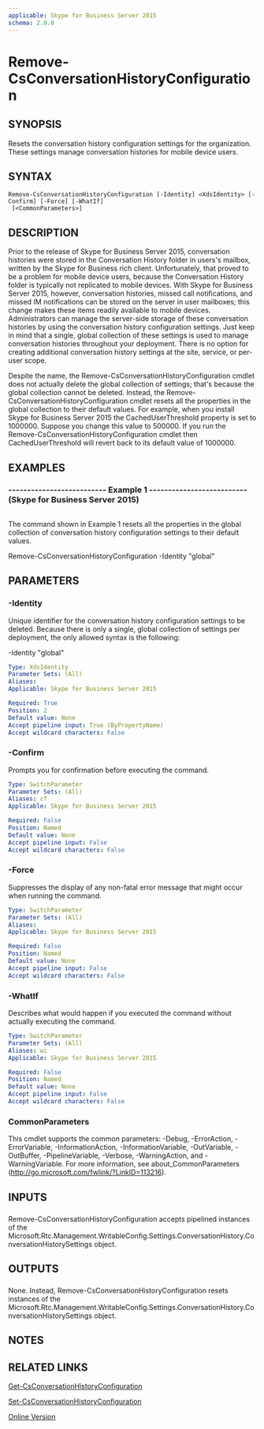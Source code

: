 ```yaml
---
applicable: Skype for Business Server 2015
schema: 2.0.0
---
```


# Remove-CsConversationHistoryConfiguration

## SYNOPSIS
Resets the conversation history configuration settings for the organization.
These settings manage conversation histories for mobile device users.

## SYNTAX

```
Remove-CsConversationHistoryConfiguration [-Identity] <XdsIdentity> [-Confirm] [-Force] [-WhatIf]
 [<CommonParameters>]
```

## DESCRIPTION
Prior to the release of Skype for Business Server 2015, conversation histories were stored in the Conversation History folder in users's mailbox, written by the Skype for Business rich client.
Unfortunately, that proved to be a problem for mobile device users, because the Conversation History folder is typically not replicated to mobile devices.
With Skype for Business Server 2015, however, conversation histories, missed call notifications, and missed IM notifications can be stored on the server in user mailboxes; this change makes these items readily available to mobile devices.
Administrators can manage the server-side storage of these conversation histories by using the conversation history configuration settings.
Just keep in mind that a single, global collection of these settings is used to manage conversation histories throughout your deployment.
There is no option for creating additional conversation history settings at the site, service, or per-user scope.

Despite the name, the Remove-CsConversationHistoryConfiguration cmdlet does not actually delete the global collection of settings; that's because the global collection cannot be deleted.
Instead, the Remove-CsConversationHistoryConfiguration cmdlet resets all the properties in the global collection to their default values.
For example, when you install Skype for Business Server 2015 the CachedUserThreshold property is set to 1000000.
Suppose you change this value to 500000.
If you run the Remove-CsConversationHistoryConfiguration cmdlet then CachedUserThreshold will revert back to its default value of 1000000.

## EXAMPLES

### -------------------------- Example 1 -------------------------- (Skype for Business Server 2015)
```

```

The command shown in Example 1 resets all the properties in the global collection of conversation history configuration settings to their default values.

Remove-CsConversationHistoryConfiguration -Identity "global"

## PARAMETERS

### -Identity
Unique identifier for the conversation history configuration settings to be deleted.
Because there is only a single, global collection of settings per deployment, the only allowed syntax is the following:

-Identity "global"

```yaml
Type: XdsIdentity
Parameter Sets: (All)
Aliases: 
Applicable: Skype for Business Server 2015

Required: True
Position: 2
Default value: None
Accept pipeline input: True (ByPropertyName)
Accept wildcard characters: False
```

### -Confirm
Prompts you for confirmation before executing the command.

```yaml
Type: SwitchParameter
Parameter Sets: (All)
Aliases: cf
Applicable: Skype for Business Server 2015

Required: False
Position: Named
Default value: None
Accept pipeline input: False
Accept wildcard characters: False
```

### -Force
Suppresses the display of any non-fatal error message that might occur when running the command.

```yaml
Type: SwitchParameter
Parameter Sets: (All)
Aliases: 
Applicable: Skype for Business Server 2015

Required: False
Position: Named
Default value: None
Accept pipeline input: False
Accept wildcard characters: False
```

### -WhatIf
Describes what would happen if you executed the command without actually executing the command.

```yaml
Type: SwitchParameter
Parameter Sets: (All)
Aliases: wi
Applicable: Skype for Business Server 2015

Required: False
Position: Named
Default value: None
Accept pipeline input: False
Accept wildcard characters: False
```

### CommonParameters
This cmdlet supports the common parameters: -Debug, -ErrorAction, -ErrorVariable, -InformationAction, -InformationVariable, -OutVariable, -OutBuffer, -PipelineVariable, -Verbose, -WarningAction, and -WarningVariable. For more information, see about_CommonParameters (http://go.microsoft.com/fwlink/?LinkID=113216).

## INPUTS

###  
Remove-CsConversationHistoryConfiguration accepts pipelined instances of the Microsoft.Rtc.Management.WritableConfig.Settings.ConversationHistory.ConversationHistorySettings object.

## OUTPUTS

###  
None.
Instead, Remove-CsConversationHistoryConfiguration resets instances of the Microsoft.Rtc.Management.WritableConfig.Settings.ConversationHistory.ConversationHistorySettings object.

## NOTES

## RELATED LINKS

[Get-CsConversationHistoryConfiguration]()

[Set-CsConversationHistoryConfiguration]()

[Online Version](http://technet.microsoft.com/EN-US/library/105d9ca9-3864-4615-9d4b-506977b83714(OCS.16).aspx)


